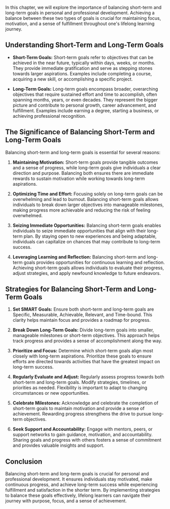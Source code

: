 
In this chapter, we will explore the importance of balancing short-term and long-term goals in personal and professional development. Achieving a balance between these two types of goals is crucial for maintaining focus, motivation, and a sense of fulfillment throughout one's lifelong learning journey.

Understanding Short-Term and Long-Term Goals
--------------------------------------------

* **Short-Term Goals:** Short-term goals refer to objectives that can be achieved in the near future, typically within days, weeks, or months. They provide immediate gratification and serve as stepping stones towards larger aspirations. Examples include completing a course, acquiring a new skill, or accomplishing a specific project.

* **Long-Term Goals:** Long-term goals encompass broader, overarching objectives that require sustained effort and time to accomplish, often spanning months, years, or even decades. They represent the bigger picture and contribute to personal growth, career advancement, and fulfillment. Examples include earning a degree, starting a business, or achieving professional recognition.

The Significance of Balancing Short-Term and Long-Term Goals
------------------------------------------------------------

Balancing short-term and long-term goals is essential for several reasons:

1. **Maintaining Motivation:** Short-term goals provide tangible outcomes and a sense of progress, while long-term goals give individuals a clear direction and purpose. Balancing both ensures there are immediate rewards to sustain motivation while working towards long-term aspirations.

2. **Optimizing Time and Effort:** Focusing solely on long-term goals can be overwhelming and lead to burnout. Balancing short-term goals allows individuals to break down larger objectives into manageable milestones, making progress more achievable and reducing the risk of feeling overwhelmed.

3. **Seizing Immediate Opportunities:** Balancing short-term goals enables individuals to seize immediate opportunities that align with their long-term plan. By staying open to new experiences and being adaptable, individuals can capitalize on chances that may contribute to long-term success.

4. **Leveraging Learning and Reflection:** Balancing short-term and long-term goals provides opportunities for continuous learning and reflection. Achieving short-term goals allows individuals to evaluate their progress, adjust strategies, and apply newfound knowledge to future endeavors.

Strategies for Balancing Short-Term and Long-Term Goals
-------------------------------------------------------

1. **Set SMART Goals:** Ensure both short-term and long-term goals are Specific, Measurable, Achievable, Relevant, and Time-bound. This clarity helps maintain focus and provides a roadmap for progress.

2. **Break Down Long-Term Goals:** Divide long-term goals into smaller, manageable milestones or short-term objectives. This approach helps track progress and provides a sense of accomplishment along the way.

3. **Prioritize and Focus:** Determine which short-term goals align most closely with long-term aspirations. Prioritize these goals to ensure efforts are directed towards activities that have the greatest impact on long-term success.

4. **Regularly Evaluate and Adjust:** Regularly assess progress towards both short-term and long-term goals. Modify strategies, timelines, or priorities as needed. Flexibility is important to adapt to changing circumstances or new opportunities.

5. **Celebrate Milestones:** Acknowledge and celebrate the completion of short-term goals to maintain motivation and provide a sense of achievement. Rewarding progress strengthens the drive to pursue long-term objectives.

6. **Seek Support and Accountability:** Engage with mentors, peers, or support networks to gain guidance, motivation, and accountability. Sharing goals and progress with others fosters a sense of commitment and provides valuable insights and support.

Conclusion
----------

Balancing short-term and long-term goals is crucial for personal and professional development. It ensures individuals stay motivated, make continuous progress, and achieve long-term success while experiencing fulfillment and satisfaction in the shorter term. By implementing strategies to balance these goals effectively, lifelong learners can navigate their journey with purpose, focus, and a sense of achievement.
